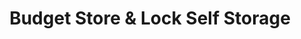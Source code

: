 ---
title: "Budget Store & Lock Self Storage"
url: /schnecksville/budget-store-und-lock-self-storage/
shop: Mieten
---